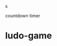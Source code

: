 


























































s




countdown timer






















# ludo-game

















